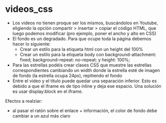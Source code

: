 # videos_css

- Los videos no tienen proque ser los mismos, buscándolos en Youtube, eligiendo la opción compartir > insertar > copiar el código HTML, que luego podemos modificar (pro ejemplo, poner el ancho y alto en CSS)
- El fondo es un degradado. Para que ocupe toda la página debemos hacer lo siguiente:
  -   Crear un estilo para la etiqueta html con un height del 100%
  -   Crear un estilo para la etiqueta body con background-attachment: fixed; background-repeat: no-repeat; y height: 100%;
-   Para las estrellas podéis crear clases CSS que muestre las estrellas correspondientes cambiando un width donde la estrella esté de imagen de fondo (la estrella ocupa 24px), repitiendo el fondo
-   Entre el video y el título puede quedar una separación inferior. Esto es debido a que el iframe es de tipo inline y deja ese espacio. Una solución es usar display:block en el iframe.

Efectos a realziar:
- al pasar el ratón sobre el enlace + información, el color de fondo debe cambiar a un azul más claro

  
